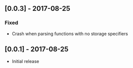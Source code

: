## [0.0.3] - 2017-08-25
### Fixed
- Crash when parsing functions with no storage specifiers

## [0.0.1] - 2017-08-25
- Initial release